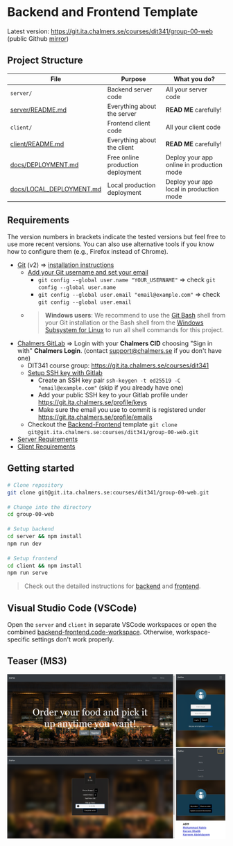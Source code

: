 # Backend and Frontend Template

Latest version: https://git.ita.chalmers.se/courses/dit341/group-00-web (public Github [mirror](https://github.com/dit341/group-00-web))

## Project Structure

| File        | Purpose           | What you do?  |
| ------------- | ------------- | ----- |
| `server/` | Backend server code | All your server code |
| [server/README.md](server/README.md) | Everything about the server | **READ ME** carefully! |
| `client/` | Frontend client code | All your client code |
| [client/README.md](client/README.md) | Everything about the client | **READ ME** carefully! |
| [docs/DEPLOYMENT.md](docs/DEPLOYMENT.md) | Free online production deployment | Deploy your app online in production mode |
| [docs/LOCAL_DEPLOYMENT.md](docs/LOCAL_DEPLOYMENT.md) | Local production deployment | Deploy your app local in production mode |

## Requirements

The version numbers in brackets indicate the tested versions but feel free to use more recent versions.
You can also use alternative tools if you know how to configure them (e.g., Firefox instead of Chrome).

* [Git](https://git-scm.com/) (v2) => [installation instructions](https://www.atlassian.com/git/tutorials/install-git)
  * [Add your Git username and set your email](https://docs.gitlab.com/ce/gitlab-basics/start-using-git.html#add-your-git-username-and-set-your-email)
    * `git config --global user.name "YOUR_USERNAME"` => check `git config --global user.name`
    * `git config --global user.email "email@example.com"` => check `git config --global user.email`
  * > **Windows users**: We recommend to use the [Git Bash](https://www.atlassian.com/git/tutorials/git-bash) shell from your Git installation or the Bash shell from the [Windows Subsystem for Linux](https://docs.microsoft.com/en-us/windows/wsl/install-win10) to run all shell commands for this project.
* [Chalmers GitLab](https://git.ita.chalmers.se/) => Login with your **Chalmers CID** choosing "Sign in with" **Chalmers Login**. (contact [support@chalmers.se](mailto:support@chalmers.se) if you don't have one)
  * DIT341 course group: https://git.ita.chalmers.se/courses/dit341
  * [Setup SSH key with Gitlab](https://docs.gitlab.com/ee/ssh/)
    * Create an SSH key pair `ssh-keygen -t ed25519 -C "email@example.com"` (skip if you already have one)
    * Add your public SSH key to your Gitlab profile under https://git.ita.chalmers.se/profile/keys
    * Make sure the email you use to commit is registered under https://git.ita.chalmers.se/profile/emails
  * Checkout the [Backend-Frontend](https://git.ita.chalmers.se/courses/dit341/group-00-web) template `git clone git@git.ita.chalmers.se:courses/dit341/group-00-web.git`
* [Server Requirements](./server/README.md#Requirements)
* [Client Requirements](./client/README.md#Requirements)

## Getting started

```bash
# Clone repository
git clone git@git.ita.chalmers.se:courses/dit341/group-00-web.git

# Change into the directory
cd group-00-web

# Setup backend
cd server && npm install
npm run dev

# Setup frontend
cd client && npm install
npm run serve
```

> Check out the detailed instructions for [backend](./server/README.md) and [frontend](./client/README.md).

## Visual Studio Code (VSCode)

Open the `server` and `client` in separate VSCode workspaces or open the combined [backend-frontend.code-workspace](./backend-frontend.code-workspace). Otherwise, workspace-specific settings don't work properly.


## Teaser (MS3)

![Teaser](./images/teaser.png)
